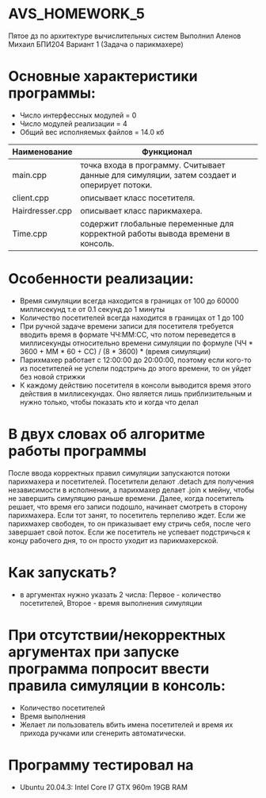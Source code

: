 # AVS_HOMEWORK_5
Пятое дз по архитектуре вычислительных систем 
Выполнил Аленов Михаил БПИ204 
Вариант 1 (Задача о парикмахере)

# Основные характеристики программы:
* Число интерфессных модулей = 0
* Число модулей реализации = 4
* Общий вес исполняемых файлов = 14.0 кб

Наименование | Функционал
-----------------|--------------------------------------------------------
main.cpp | точка входа в программу. Считывает данные для симуляции, затем создает и оперирует потоки.
client.cpp | описывает класс посетителя.
Hairdresser.cpp | описывает класс парикмахера.
Time.cpp | содержит глобальные переменные для корректной работы вывода времени в консоль.


# Особенности реализации:
* Время симуляции всегда находится в границах от 100 до 60000 миллисекунд т.е от 0.1 секунд до 1 минуты
* Количество посетителей всегда находится в границах от 1 до 100
* При ручной задаче времени записи для посетителя требуется вводить время в формате ЧЧ:ММ:СС, что потом переведется в миллисекунды относительно времени симуляции по формуле (ЧЧ * 3600 + ММ * 60 + СС) / (8 * 3600) * (время симуляции) 
* Парихмахер работает с 12:00:00 до 20:00:00, поэтому если кого-то из посетителей не успели подстричь до этого времени, то он уйдет без новой стрижки
* К каждому действию посетителя в консоли выводится время этого действия в миллисекундах. Оно является лишь приблизительным и нужно только, чтобы показать кто и когда что делал

# В двух словах об алгоритме работы программы
После ввода корректных правил симуляции запускаются потоки парихмахера и посетителей.
Посетители делают .detach для получения независимости в исполнении, а парихмахер делает .join к мейну, чтобы не завершить симуляцию раньше времени.
Далее, когда посетитель решает, что время его записи подошло, начинает смотреть в сторону парихмахера. Если тот занят, то посетитель терпеливо ждет. Если же парихмахер свободен, то он приказывает ему стричь себя, после чего завершает свой поток. Если же посетитель не успевает подстричься к концу рабочего дня, то он просто уходит из парикмахерской.

# Как запускать?
* в аргументах нужно указать 2 числа: Первое - количество посетителей, Второе - время выполнения симуляции

# При отсутствии/некорректных аргументах при запуске программа попросит ввести правила симуляции в консоль:
* Количество посетителей
* Время выполнения
* Желает ли пользователь вбить имена посетителей и время их прихода ручками или сгенерить автоматически.

# Программу тестировал на
* Ubuntu 20.04.3: Intel Core I7 GTX 960m 19GB RAM 

